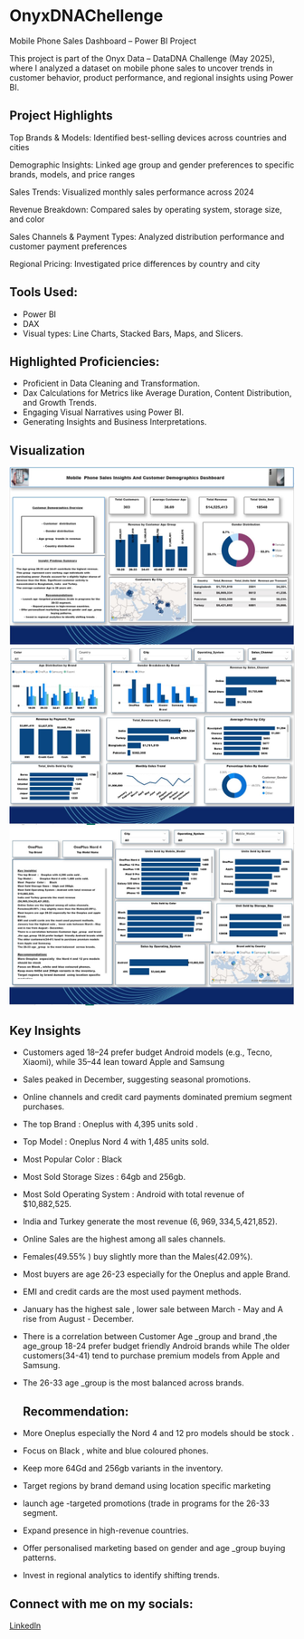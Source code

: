 #  OnyxDNAChellenge
Mobile Phone Sales Dashboard – Power BI Project

This project is part of the Onyx Data – DataDNA Challenge (May 2025), where I analyzed a dataset on mobile phone sales to uncover trends in customer behavior, product performance, and regional insights using Power BI.

##  Project Highlights

Top Brands & Models: Identified best-selling devices across countries and cities

Demographic Insights: Linked age group and gender preferences to specific brands, models, and price ranges

Sales Trends: Visualized monthly sales performance across 2024

Revenue Breakdown: Compared sales by operating system, storage size, and color

Sales Channels & Payment Types: Analyzed distribution performance and customer payment preferences

Regional Pricing: Investigated price differences by country and city


## Tools Used:
- Power BI
- DAX
- Visual types: Line Charts, Stacked Bars,  Maps, and Slicers.

##  Highlighted Proficiencies:
- Proficient in Data Cleaning and Transformation.
- Dax Calculations for Metrics like Average Duration, Content Distribution, and Growth Trends.
- Engaging Visual Narratives using Power BI.
- Generating Insights and Business Interpretations.

## Visualization
![](https://github.com/yvetteliberty/OnyxDNAChellenge/blob/main/page1.jpg)
![](https://github.com/yvetteliberty/OnyxDNAChellenge/blob/main/page3.jpg)
![](https://github.com/yvetteliberty/OnyxDNAChellenge/blob/main/page2.jpg)

## Key Insights

- Customers aged 18–24 prefer budget Android models (e.g., Tecno, Xiaomi), while 35–44 lean toward Apple and Samsung
- Sales peaked in December, suggesting seasonal promotions.
- Online channels and credit card payments dominated premium segment purchases.
- The top Brand  :  Oneplus with 4,395 units sold .
- Top Model :   Oneplus Nord 4 with 1,485 units sold.
-  Most  Popular  Color :     Black
-  Most Sold Storage Sizes :  64gb and 256gb.
- Most Sold Operating System : Android with total revenue of $10,882,525.
- India and Turkey generate the most revenue  ($6,969,334,$5,421,852).
- Online Sales are the highest among all sales channels.
- Females(49.55% ) buy slightly more than the Males(42.09%).
- Most buyers are age 26-23 especially for the Oneplus and apple Brand.
- EMI and credit cards are the most used payment methods.
- January has the highest sale ,  lower sale between March - May and A rise from August - December.
- There is a correlation between Customer Age _group  and brand ,the age_group 18-24 prefer budget  friendly Android brands while 
The older customers(34-41) tend to purchase premium models from Apple and Samsung.
- The 26-33 age _group  is the most balanced  across brands.

  ##  Recommendation:
- More Oneplus  especially  the Nord 4 and 12 pro models should be stock .
- Focus on Black , white and blue coloured phones.
- Keep more 64Gd and 256gb variants in the inventory.
- Target regions by brand demand  using location specific marketing
- launch age -targeted promotions (trade in programs for the 26-33 segment.
- Expand presence in high-revenue countries.
- Offer personalised marketing based on gender and age _group buying patterns.
- Invest in regional analytics to identify shifting trends.

## Connect with me on my socials:
[Linkedln](www.linkedin.com/in/yvettemefendja)
  

